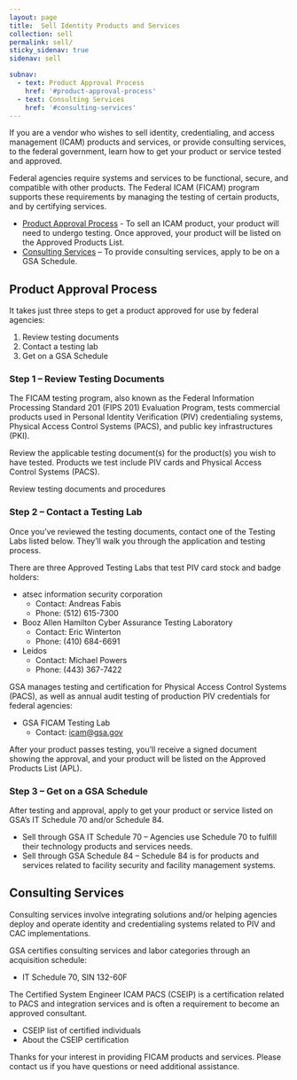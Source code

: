 ```yaml
---
layout: page
title:  Sell Identity Products and Services
collection: sell
permalink: sell/
sticky_sidenav: true
sidenav: sell

subnav:
  - text: Product Approval Process
    href: '#product-approval-process'
  - text: Consulting Services
    href: '#consulting-services'
---
```


If you are a vendor who wishes to sell identity, credentialing, and access management (ICAM) products and services, or provide consulting services, to the federal government, learn how to get your product or service tested and approved.

Federal agencies require systems and services to be functional, secure, and compatible with other products. The Federal ICAM (FICAM) program supports these requirements by managing the testing of certain products, and by certifying services.

- [Product Approval Process](#product-approval-process) - To sell an ICAM product, your product will need to undergo testing.  Once approved, your product will be listed on the Approved Products List.
- [Consulting Services](#consulting-services) – To provide consulting services, apply to be on a GSA Schedule.

## Product Approval Process

It takes just three steps to get a product approved for use by federal agencies:

1. Review testing documents
2. Contact a testing lab
3. Get on a GSA Schedule

### Step 1 – Review Testing Documents

The FICAM testing program, also known as the Federal Information Processing Standard 201 (FIPS 201) Evaluation Program, tests commercial products used in Personal Identity Verification (PIV) credentialing systems, Physical Access Control Systems (PACS), and public key infrastructures (PKI).

Review the applicable testing document(s) for the product(s) you wish to have tested. Products we test include PIV cards and Physical Access Control Systems (PACS).

Review testing documents and procedures

### Step 2 – Contact a Testing Lab

Once you’ve reviewed the testing documents, contact one of the Testing Labs listed below. They’ll walk you through the application and testing process.

There are three Approved Testing Labs that test PIV card stock and badge holders:
- atsec information security corporation
  - Contact: Andreas Fabis
  - Phone: (512) 615-7300
- Booz Allen Hamilton Cyber Assurance Testing Laboratory
  - Contact:  Eric Winterton
  - Phone: (410) 684-6691
- Leidos
  - Contact: Michael Powers
  - Phone: (443) 367-7422

GSA manages testing and certification for Physical Access Control Systems (PACS), as well as annual audit testing of production PIV credentials for federal agencies:

- GSA FICAM Testing Lab
  - Contact: icam@gsa.gov

After your product passes testing, you’ll receive a signed document showing the approval, and your product will be listed on the Approved Products List (APL).

### Step 3 – Get on a GSA Schedule

After testing and approval, apply to get your product or service listed on GSA’s IT Schedule 70 and/or Schedule 84.

- Sell through GSA IT Schedule 70 – Agencies use Schedule 70 to fulfill their technology products and services needs.
- Sell through GSA Schedule 84 – Schedule 84 is for products and services related to facility security and facility management systems.

## Consulting Services

Consulting services involve integrating solutions and/or helping agencies deploy and operate identity and credentialing systems related to PIV and CAC implementations.

GSA certifies consulting services and labor categories through an acquisition schedule:

- IT Schedule 70, SIN 132-60F

The Certified System Engineer ICAM PACS (CSEIP) is a certification related to PACS and integration services and is often a requirement to become an approved consultant.

- CSEIP list of certified individuals
- About the CSEIP certification

Thanks for your interest in providing FICAM products and services. Please contact us if you have questions or need additional assistance.
